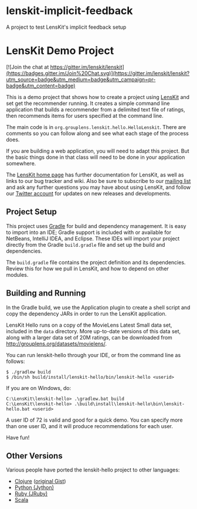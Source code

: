 # lenskit-implicit-feedback
A project to test LensKit's implicit feedback setup

# LensKit Demo Project

[![Join the chat at https://gitter.im/lenskit/lenskit](https://badges.gitter.im/Join%20Chat.svg)](https://gitter.im/lenskit/lenskit?utm_source=badge&utm_medium=badge&utm_campaign=pr-badge&utm_content=badge)

This is a demo project that shows how to create a project using [LensKit][] and set
get the recommender running.  It creates a simple command line application that
builds a recommender from a delimited text file of ratings, then recommends items
for users specified at the command line.

The main code is in `org.grouplens.lenskit.hello.HelloLenskit`. There are comments
so you can follow along and see what each stage of the process does.

If you are building a web application, you will need to adapt this project. But the
basic things done in that class will need to be done in your application somewhere.

The [LensKit home page][LensKit] has further documentation for LensKit, as well as
links to our bug tracker and wiki. Also be sure to subscribe to our [mailing list][]
and ask any further questions you may have about using LensKit, and follow our
[Twitter account][LensKitRS] for updates on new releases and developments.

## Project Setup

This project uses [Gradle][gradle] for build and dependency management. It is
easy to import into an IDE; Gradle support is included with or available for
NetBeans, IntelliJ IDEA, and Eclipse.  These IDEs will import your project directly
from the Gradle `build.gradle` file and set up the build and dependencies.

The `build.gradle` file contains the project definition and its dependencies. Review
this for how we pull in LensKit, and how to depend on other modules.

## Building and Running

In the Gradle build, we use the Application plugin to create a shell script and copy
the dependency JARs in order to run the LensKit application.

LensKit Hello runs on a copy of the MovieLens Latest Small data set, included in the `data` directory.
More up-to-date versions of this data set, along with a larger data set of 20M ratings, can be downloaded
from <http://grouplens.org/datasets/movielens/>.

You can run lenskit-hello through your IDE, or from the command line
as follows:

    $ ./gradlew build
    $ /bin/sh build/install/lenskit-hello/bin/lenskit-hello <userid>
    
If you are on Windows, do:

    C:\LensKit\lenskit-hello> .\gradlew.bat build
    C:\LensKit\lenskit-hello> .\build\install\lenskit-hello\bin\lenskit-hello.bat <userid>

A user ID of 72 is valid and good for a quick demo.  You can specify more than one user ID, and it will
produce recommendations for each user.

Have fun!

[LensKit]: http://lenskit.org
[gradle]: http://gradle.org
[mailing list]: https://wwws.cs.umn.edu/mm-cs/listinfo/lenskit
[LensKitRS]: http://twitter.com/LensKitRS

## Other Versions

Various people have ported the lenskit-hello project to other languages:

- [Clojure](https://github.com/dcj/clj-lenskit-hello) ([original Gist](https://gist.github.com/llasram/6472144))
- [Python (Jython)](http://pastie.org/8298159)
- [Ruby (JRuby)](https://gist.github.com/joshjordan/6446324)
- [Scala](https://github.com/matt-thomson/lenskit-hello-scala/)
